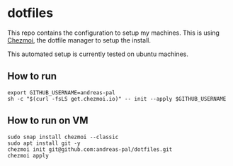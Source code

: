 # dotfiles

This repo contains the configuration to setup my machines. This is using [Chezmoi](https://chezmoi.io), the dotfile manager to setup the install.

This automated setup is currently tested on ubuntu machines.

## How to run

```shell
export GITHUB_USERNAME=andreas-pal
sh -c "$(curl -fsLS get.chezmoi.io)" -- init --apply $GITHUB_USERNAME
```
## How to run on VM ##
```shell
sudo snap install chezmoi --classic
sudo apt install git -y
chezmoi init git@github.com:andreas-pal/dotfiles.git
chezmoi apply
```
